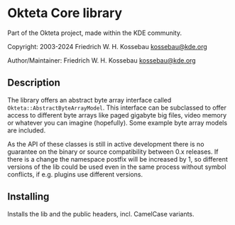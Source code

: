 Okteta Core library
===================
Part of the Okteta project, made within the KDE community.

Copyright: 2003-2024 Friedrich W. H. Kossebau <kossebau@kde.org>

Author/Maintainer: Friedrich W. H. Kossebau <kossebau@kde.org>


Description
-----------
The library offers an abstract byte array interface called `Okteta::AbstractByteArrayModel`.
This interface can be subclassed to offer access to different byte arrays
like paged gigabyte big files, video memory or whatever you can imagine
(hopefully). Some example byte array models are included.

As the API of these classes is still in active development there is no guarantee
on the binary or source compatibility between 0.x releases. If there is a change
the namespace postfix will be increased by 1, so different versions of the lib
could be used even in the same process without symbol conflicts, if e.g. plugins
use different versions.


Installing
----------
Installs the lib and the public headers, incl. CamelCase variants.